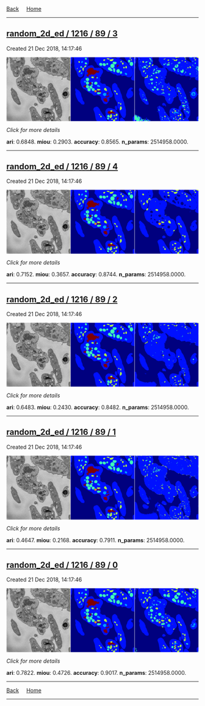 
[Back](..)&nbsp;&nbsp;&nbsp;&nbsp;&nbsp;[Home](https://leapmanlab.github.io/snapshots)

---

<div class="summary"><a href="3"><h2>random_2d_ed / 1216 / 89 / 3</h2></a><p>Created 21 Dec 2018, 14:17:46
</p><a href="3"><img src="3/media/summary.png" align="center"></a><p>
<i>Click for more details</i>
</p></div>

**ari**: 0.6848. **miou**: 0.2903. **accuracy**: 0.8565. **n_params**: 2514958.0000. 

---

<div class="summary"><a href="4"><h2>random_2d_ed / 1216 / 89 / 4</h2></a><p>Created 21 Dec 2018, 14:17:46
</p><a href="4"><img src="4/media/summary.png" align="center"></a><p>
<i>Click for more details</i>
</p></div>

**ari**: 0.7152. **miou**: 0.3657. **accuracy**: 0.8744. **n_params**: 2514958.0000. 

---

<div class="summary"><a href="2"><h2>random_2d_ed / 1216 / 89 / 2</h2></a><p>Created 21 Dec 2018, 14:17:46
</p><a href="2"><img src="2/media/summary.png" align="center"></a><p>
<i>Click for more details</i>
</p></div>

**ari**: 0.6483. **miou**: 0.2430. **accuracy**: 0.8482. **n_params**: 2514958.0000. 

---

<div class="summary"><a href="1"><h2>random_2d_ed / 1216 / 89 / 1</h2></a><p>Created 21 Dec 2018, 14:17:46
</p><a href="1"><img src="1/media/summary.png" align="center"></a><p>
<i>Click for more details</i>
</p></div>

**ari**: 0.4647. **miou**: 0.2168. **accuracy**: 0.7911. **n_params**: 2514958.0000. 

---

<div class="summary"><a href="0"><h2>random_2d_ed / 1216 / 89 / 0</h2></a><p>Created 21 Dec 2018, 14:17:46
</p><a href="0"><img src="0/media/summary.png" align="center"></a><p>
<i>Click for more details</i>
</p></div>

**ari**: 0.7822. **miou**: 0.4726. **accuracy**: 0.9017. **n_params**: 2514958.0000. 

---

[Back](..)&nbsp;&nbsp;&nbsp;&nbsp;&nbsp;[Home](https://leapmanlab.github.io/snapshots)

---